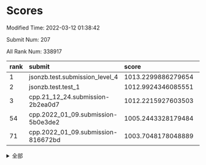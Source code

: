 # Scores

Modified Time: 2022-03-12 01:38:42

Submit Num: 207

All Rank Num: 338917

| rank |               submit               |       score        |       sigma        | pk_num |
| :--- | :--------------------------------- | :----------------- | :----------------- | :----- |
| 1    | jsonzb.test.submission_level_4     | 1013.2299886279654 | 0.8102107021828372 | 6546   |
| 2    | jsonzb.test.test_1                 | 1012.9924346085551 | 0.8010213504350525 | 6549   |
| 3    | cpp.21_12_24.submission-2b2ea0d7   | 1012.2215927603503 | 0.780396030177864  | 6549   |
| 54   | cpp.2022_01_09.submission-5b0e3de2 | 1005.2443328179484 | 0.7250523169749187 | 6553   |
| 71   | cpp.2022_01_09.submission-816672bd | 1003.7048178048889 | 0.717543907223585  | 6546   |


<details>
<summary>全部</summary>

| rank |                 submit                 |       score        |       sigma        | pk_num |
| :--- | :------------------------------------- | :----------------- | :----------------- | :----- |
| 1    | jsonzb.test.submission_level_4         | 1013.2299886279654 | 0.8102107021828372 | 6546   |
| 2    | jsonzb.test.test_1                     | 1012.9924346085551 | 0.8010213504350525 | 6549   |
| 3    | cpp.21_12_24.submission-2b2ea0d7       | 1012.2215927603503 | 0.780396030177864  | 6549   |
| 4    | gobigger.level_3.submission_level_3_36 | 1011.7547520406123 | 0.7645550865212815 | 6553   |
| 5    | gobigger.level_3.submission_level_3_7  | 1011.6164155989154 | 0.7833456965563833 | 6550   |
| 6    | gobigger.level_3.submission_level_3_47 | 1011.2192641548868 | 0.7795138453979451 | 6551   |
| 7    | gobigger.level_3.submission_level_3_48 | 1011.1937765488392 | 0.7697395810507853 | 6548   |
| 8    | gobigger.level_3.submission_level_3_2  | 1011.1687713861195 | 0.7805938488618588 | 6552   |
| 9    | gobigger.level_3.submission_level_3_5  | 1011.150891601827  | 0.7689284977392994 | 6550   |
| 10   | gobigger.level_3.submission_level_3_3  | 1011.1398943507139 | 0.7659427808100396 | 6544   |
| 11   | gobigger.level_3.submission_level_3_28 | 1011.1026120445857 | 0.7681294547775493 | 6550   |
| 12   | gobigger.level_3.submission_level_3_33 | 1010.887719526009  | 0.7700507486998677 | 6555   |
| 13   | gobigger.level_3.submission_level_3_37 | 1010.8377492923094 | 0.7847689866909012 | 6550   |
| 14   | gobigger.level_3.submission_level_3_30 | 1010.7802286354008 | 0.7870199886655175 | 6546   |
| 15   | gobigger.level_3.submission_level_3_42 | 1010.7136948628978 | 0.7676590460034253 | 6551   |
| 16   | gobigger.level_3.submission_level_3_39 | 1010.6305417842192 | 0.7673463058922522 | 6550   |
| 17   | gobigger.level_3.submission_level_3_23 | 1010.5455055044658 | 0.768080965373934  | 6550   |
| 18   | gobigger.level_3.submission_level_3_34 | 1010.513476160972  | 0.7624696736116494 | 6544   |
| 19   | gobigger.level_3.submission_level_3_11 | 1010.359480838834  | 0.7614467665442191 | 6551   |
| 20   | gobigger.level_3.submission_level_3_38 | 1010.3562537587306 | 0.7682020016893412 | 6548   |
| 21   | gobigger.level_3.submission_level_3_24 | 1010.3527261823174 | 0.7789755098843111 | 6546   |
| 22   | gobigger.level_3.submission_level_3_6  | 1010.2968742790412 | 0.7695026440173072 | 6550   |
| 23   | gobigger.level_3.submission_level_3_20 | 1010.2846673562598 | 0.7701340942976211 | 6547   |
| 24   | gobigger.level_3.submission_level_3_41 | 1010.2651011322104 | 0.7626058062773191 | 6551   |
| 25   | gobigger.level_3.submission_level_3_16 | 1010.2645924677767 | 0.7563296140738269 | 6546   |
| 26   | gobigger.level_3.submission_level_3_31 | 1010.2305648508309 | 0.7499629260574603 | 6549   |
| 27   | gobigger.level_3.submission_level_3_14 | 1010.20847050593   | 0.7720708165389873 | 6552   |
| 28   | gobigger.level_3.submission_level_3_49 | 1010.1450781430524 | 0.7692414871423917 | 6552   |
| 29   | gobigger.level_3.submission_level_3_18 | 1010.1025382325372 | 0.7390904846007306 | 6547   |
| 30   | gobigger.level_3.submission_level_3_12 | 1010.0908312665213 | 0.7432927799183471 | 6541   |
| 31   | gobigger.level_3.submission_level_3_21 | 1010.0737756747874 | 0.7374926098156204 | 6548   |
| 32   | gobigger.level_3.submission_level_3_15 | 1010.0267091663267 | 0.7467781131717006 | 6546   |
| 33   | gobigger.level_3.submission_level_3_26 | 1009.9919186756455 | 0.7483053314264451 | 6550   |
| 34   | gobigger.level_3.submission_level_3_22 | 1009.9649652037538 | 0.7614377351135643 | 6549   |
| 35   | gobigger.level_3.submission_level_3_32 | 1009.9207655879333 | 0.7487104006851294 | 6551   |
| 36   | gobigger.level_3.submission_level_3_10 | 1009.7726109967841 | 0.7583604139888355 | 6546   |
| 37   | gobigger.level_3.submission_level_3_9  | 1009.7451393376417 | 0.7528647573136144 | 6546   |
| 38   | gobigger.level_3.submission_level_3_46 | 1009.6924962498647 | 0.7543273162683257 | 6554   |
| 39   | gobigger.level_3.submission_level_3_25 | 1009.6643848949243 | 0.7615321677249371 | 6547   |
| 40   | gobigger.level_3.submission_level_3_40 | 1009.6607679516126 | 0.7664445439097753 | 6545   |
| 41   | gobigger.level_3.submission_level_3_43 | 1009.6405698097328 | 0.7759572923894491 | 6553   |
| 42   | gobigger.level_3.submission_level_3_44 | 1009.5292897371351 | 0.7504083624094501 | 6553   |
| 43   | gobigger.level_3.submission_level_3_0  | 1009.482127762235  | 0.730512492033785  | 6548   |
| 44   | gobigger.level_3.submission_level_3_13 | 1009.445188561424  | 0.7274793476908714 | 6552   |
| 45   | gobigger.level_3.submission_level_3_17 | 1009.3582630903984 | 0.7554367397463652 | 6544   |
| 46   | gobigger.level_3.submission_level_3_1  | 1009.1460015590176 | 0.7387392836866912 | 6552   |
| 47   | gobigger.level_3.submission_level_3_29 | 1008.9331257425139 | 0.7374943548930037 | 6550   |
| 48   | gobigger.level_3.submission_level_3_45 | 1008.903967573685  | 0.7572829208077312 | 6553   |
| 49   | gobigger.level_3.submission_level_3_8  | 1008.8493723658092 | 0.7735456572212442 | 6550   |
| 50   | gobigger.level_3.submission_level_3_35 | 1008.7287828303001 | 0.7576146564489112 | 6544   |
| 51   | gobigger.level_3.submission_level_3_19 | 1008.6769011205743 | 0.7529619446544965 | 6552   |
| 52   | gobigger.level_3.submission_level_3_27 | 1008.3999042471768 | 0.7591867752481535 | 6552   |
| 53   | gobigger.level_3.submission_level_3_4  | 1007.6274679152224 | 0.7492656778044505 | 6548   |
| 54   | cpp.2022_01_09.submission-5b0e3de2     | 1005.2443328179484 | 0.7250523169749187 | 6553   |
| 55   | gobigger.level_1.submission_level_1_1  | 1004.6838840215748 | 0.7217464077650941 | 6553   |
| 56   | gobigger.level_1.submission_level_1_16 | 1004.5470151991138 | 0.704847205558336  | 6551   |
| 57   | gobigger.level_1.submission_level_1_21 | 1004.4113063958347 | 0.7142191313862098 | 6554   |
| 58   | gobigger.level_1.submission_level_1_25 | 1004.340206471332  | 0.7222997434566655 | 6550   |
| 59   | gobigger.level_1.submission_level_1_0  | 1004.3156403329679 | 0.7213195065021611 | 6558   |
| 60   | gobigger.level_1.submission_level_1_28 | 1004.2688050291824 | 0.7211744343459445 | 6543   |
| 61   | gobigger.level_1.submission_level_1_2  | 1004.259286051206  | 0.7258261783219964 | 6543   |
| 62   | gobigger.level_1.submission_level_1_36 | 1004.1908189542496 | 0.7131472765001058 | 6544   |
| 63   | gobigger.level_1.submission_level_1_42 | 1004.1744330424445 | 0.7315407099399135 | 6546   |
| 64   | gobigger.level_1.submission_level_1_26 | 1004.0689591466985 | 0.7289015539106336 | 6546   |
| 65   | gobigger.level_1.submission_level_1_29 | 1003.9345192827046 | 0.7202026904269765 | 6549   |
| 66   | gobigger.level_1.submission_level_1_3  | 1003.9323096704421 | 0.7191432303400498 | 6546   |
| 67   | gobigger.level_1.submission_level_1_24 | 1003.9206039752098 | 0.7173250211873262 | 6546   |
| 68   | gobigger.level_1.submission_level_1_27 | 1003.8848617665526 | 0.7160571203431592 | 6552   |
| 69   | gobigger.level_1.submission_level_1_4  | 1003.7921359248585 | 0.7252907101294764 | 6551   |
| 70   | gobigger.level_1.submission_level_1_11 | 1003.7244267119995 | 0.7126421481911751 | 6548   |
| 71   | cpp.2022_01_09.submission-816672bd     | 1003.7048178048889 | 0.717543907223585  | 6546   |
| 72   | gobigger.level_1.submission_level_1_37 | 1003.6973550491599 | 0.7115943679881622 | 6553   |
| 73   | gobigger.level_1.submission_level_1_14 | 1003.6468149280307 | 0.7294261664268841 | 6551   |
| 74   | gobigger.level_1.submission_level_1_45 | 1003.6453869302833 | 0.7172710023717948 | 6548   |
| 75   | gobigger.level_1.submission_level_1_43 | 1003.6315038778341 | 0.7171823143384367 | 6547   |
| 76   | gobigger.level_1.submission_level_1_40 | 1003.603334583483  | 0.7189459358596427 | 6547   |
| 77   | gobigger.level_1.submission_level_1_5  | 1003.5382009676478 | 0.724821366553017  | 6555   |
| 78   | gobigger.level_1.submission_level_1_18 | 1003.423122336792  | 0.7225090896856168 | 6545   |
| 79   | gobigger.level_1.submission_level_1_38 | 1003.41666347609   | 0.7196196899156367 | 6547   |
| 80   | gobigger.level_1.submission_level_1_33 | 1003.3845146907076 | 0.7081670208713859 | 6554   |
| 81   | gobigger.level_1.submission_level_1_17 | 1003.3637907214564 | 0.7155575161431602 | 6553   |
| 82   | gobigger.level_1.submission_level_1_19 | 1003.3187246401363 | 0.7145859455310672 | 6551   |
| 83   | gobigger.level_1.submission_level_1_34 | 1003.1898293079729 | 0.7156836127444719 | 6547   |
| 84   | gobigger.level_1.submission_level_1_13 | 1003.1625066547418 | 0.7211940834736498 | 6553   |
| 85   | gobigger.level_1.submission_level_1_44 | 1003.1462123866511 | 0.7124378343919814 | 6550   |
| 86   | gobigger.level_1.submission_level_1_8  | 1003.0151329295408 | 0.7150315877032694 | 6551   |
| 87   | gobigger.level_1.submission_level_1_46 | 1002.9627475931063 | 0.7208915151594866 | 6547   |
| 88   | gobigger.level_1.submission_level_1_7  | 1002.9129337303673 | 0.7254294124998224 | 6545   |
| 89   | gobigger.level_1.submission_level_1_49 | 1002.8759528204369 | 0.71207519848904   | 6553   |
| 90   | gobigger.level_1.submission_level_1_6  | 1002.8188592341806 | 0.715573677328788  | 6551   |
| 91   | gobigger.level_1.submission_level_1_23 | 1002.7344203121697 | 0.7120311381838187 | 6548   |
| 92   | gobigger.level_1.submission_level_1_39 | 1002.7020803927807 | 0.7139793528889768 | 6542   |
| 93   | gobigger.level_1.submission_level_1_35 | 1002.5098126210704 | 0.708637303319242  | 6543   |
| 94   | gobigger.level_1.submission_level_1_30 | 1002.4568270568159 | 0.7083728259251197 | 6545   |
| 95   | gobigger.level_1.submission_level_1_9  | 1002.4322565146473 | 0.7269847651478969 | 6550   |
| 96   | gobigger.level_1.submission_level_1_20 | 1002.4053045660063 | 0.7211312270653119 | 6549   |
| 97   | gobigger.level_1.submission_level_1_31 | 1002.2948214804364 | 0.712933803504134  | 6551   |
| 98   | gobigger.level_1.submission_level_1_12 | 1002.0705080544074 | 0.722444471602859  | 6550   |
| 99   | gobigger.level_1.submission_level_1_47 | 1002.0461963422255 | 0.715855678484903  | 6553   |
| 100  | gobigger.level_1.submission_level_1_48 | 1001.9878304241965 | 0.7068894997499763 | 6545   |
| 101  | gobigger.level_1.submission_level_1_32 | 1001.8816909527152 | 0.7024821075829387 | 6549   |
| 102  | gobigger.level_1.submission_level_1_10 | 1001.7013208654203 | 0.6977966182836564 | 6556   |
| 103  | gobigger.level_1.submission_level_1_41 | 1001.5199010506069 | 0.7090016997753862 | 6546   |
| 104  | gobigger.level_1.submission_level_1_22 | 1001.3797461993158 | 0.7147921282666854 | 6550   |
| 105  | gobigger.level_1.submission_level_1_15 | 1001.2477916852511 | 0.7117139610956771 | 6543   |
| 106  | gobigger.random.submission_random_48   | 997.6143499888766  | 0.7008687579222143 | 6546   |
| 107  | gobigger.random.submission_random_17   | 997.5062552421201  | 0.7058866770412475 | 6548   |
| 108  | gobigger.random.submission_random_26   | 997.3774769577211  | 0.706280418887514  | 6549   |
| 109  | gobigger.random.submission_random_35   | 997.3491545727392  | 0.6998028722720642 | 6542   |
| 110  | gobigger.random.submission_random_34   | 997.2456986238568  | 0.7059754586456607 | 6549   |
| 111  | gobigger.random.submission_random_9    | 997.1497865394824  | 0.7122667606551804 | 6546   |
| 112  | gobigger.random.submission_random_10   | 996.9707919230794  | 0.7259540324390394 | 6552   |
| 113  | gobigger.random.submission_random_24   | 996.9588135435096  | 0.7200666658039971 | 6540   |
| 114  | gobigger.random.submission_random_6    | 996.8275010522152  | 0.7016885309599195 | 6549   |
| 115  | gobigger.random.submission_random_23   | 996.7889409060881  | 0.7095623671137654 | 6547   |
| 116  | gobigger.random.submission_random_44   | 996.713927252562   | 0.708755865829729  | 6546   |
| 117  | gobigger.random.submission_random_46   | 996.7006034607408  | 0.704332617618828  | 6546   |
| 118  | gobigger.random.submission_random_5    | 996.6517447888416  | 0.7077724608164323 | 6543   |
| 119  | gobigger.random.submission_random_27   | 996.5158600505208  | 0.710806128120194  | 6548   |
| 120  | gobigger.random.submission_random_36   | 996.4901988605774  | 0.712197791292843  | 6554   |
| 121  | gobigger.random.submission_random_31   | 996.4736818908216  | 0.7219381905432255 | 6555   |
| 122  | gobigger.random.submission_random_0    | 996.4704561339524  | 0.7059967513142107 | 6547   |
| 123  | gobigger.random.submission_random_33   | 996.4665583739669  | 0.7036032164731519 | 6552   |
| 124  | gobigger.random.submission_random_49   | 996.3913182053493  | 0.7107374514625969 | 6553   |
| 125  | gobigger.random.submission_random_4    | 996.3176310088883  | 0.710232853849431  | 6550   |
| 126  | gobigger.random.submission_random_11   | 996.3127910196478  | 0.714369872731842  | 6549   |
| 127  | gobigger.random.submission_random_3    | 996.2656953056647  | 0.7055390876480199 | 6550   |
| 128  | gobigger.random.submission_random_38   | 996.2499942543589  | 0.7052344939385508 | 6549   |
| 129  | gobigger.random.submission_random_16   | 996.2165305562721  | 0.7079673547632956 | 6552   |
| 130  | gobigger.random.submission_random_22   | 996.2129962009818  | 0.7025323210033606 | 6548   |
| 131  | gobigger.random.submission_random_13   | 996.189822285156   | 0.7044685463342688 | 6549   |
| 132  | gobigger.random.submission_random_39   | 996.112711133968   | 0.7196215505725704 | 6548   |
| 133  | gobigger.random.submission_random_45   | 995.9844120556585  | 0.7015528679527003 | 6549   |
| 134  | gobigger.random.submission_random_12   | 995.9275432762216  | 0.710257196359843  | 6546   |
| 135  | gobigger.random.submission_random_47   | 995.8717580619812  | 0.7263143321048473 | 6553   |
| 136  | gobigger.random.submission_random_15   | 995.7680984981282  | 0.7154025306050638 | 6547   |
| 137  | gobigger.random.submission_random_37   | 995.7306237342486  | 0.7114403015945651 | 6550   |
| 138  | gobigger.random.submission_random_29   | 995.6670448407718  | 0.705052639146704  | 6554   |
| 139  | gobigger.random.submission_random_43   | 995.5639723032483  | 0.7180692450773251 | 6547   |
| 140  | gobigger.random.submission_random_40   | 995.5322261860766  | 0.7183530159995807 | 6551   |
| 141  | gobigger.random.submission_random_32   | 995.508814736039   | 0.7115645038524298 | 6551   |
| 142  | gobigger.random.submission_random_2    | 995.4739055344725  | 0.7051702494355063 | 6548   |
| 143  | gobigger.random.submission_random_8    | 995.4457125250982  | 0.708603461128332  | 6550   |
| 144  | gobigger.random.submission_random_14   | 995.3881952897651  | 0.7159489601305795 | 6551   |
| 145  | gobigger.random.submission_random_25   | 995.3555527624812  | 0.7282940724433767 | 6550   |
| 146  | gobigger.random.submission_random_20   | 995.3469865829078  | 0.71127007745084   | 6549   |
| 147  | gobigger.random.submission_random_21   | 995.3204201127326  | 0.6954893118339275 | 6557   |
| 148  | gobigger.random.submission_random_30   | 995.2615024298185  | 0.7054640371162093 | 6546   |
| 149  | gobigger.random.submission_random_28   | 995.137735868626   | 0.7195714324971401 | 6552   |
| 150  | gobigger.random.submission_random_41   | 995.0593734697636  | 0.7086145423597535 | 6545   |
| 151  | gobigger.random.submission_random_19   | 995.0325684853127  | 0.7081686411765757 | 6551   |
| 152  | gobigger.random.submission_random_18   | 994.9974026190001  | 0.7133023554309985 | 6551   |
| 153  | gobigger.random.submission_random_1    | 994.8610082991431  | 0.7101604324049151 | 6554   |
| 154  | gobigger.random.submission_random_7    | 994.7332075303625  | 0.7000835062901585 | 6555   |
| 155  | gobigger.random.submission_random_42   | 994.7009635843925  | 0.7030138908093667 | 6549   |
| 156  | gobigger.level_2.submission_level_2_40 | 994.5737125561798  | 0.7382976281701309 | 6554   |
| 157  | gobigger.level_2.submission_level_2_23 | 993.7565409610187  | 0.7388260822314362 | 6544   |
| 158  | gobigger.level_2.submission_level_2_34 | 993.7358680551775  | 0.7284283633999163 | 6549   |
| 159  | gobigger.level_2.submission_level_2_39 | 993.554798326402   | 0.7221871650133823 | 6550   |
| 160  | gobigger.level_2.submission_level_2_46 | 993.2491221047543  | 0.742549355289805  | 6549   |
| 161  | gobigger.level_2.submission_level_2_47 | 993.1354168205436  | 0.723740202165373  | 6553   |
| 162  | gobigger.level_2.submission_level_2_30 | 993.1054259959712  | 0.7359207102251635 | 6546   |
| 163  | gobigger.level_2.submission_level_2_45 | 993.1012859489972  | 0.7522255374120057 | 6557   |
| 164  | gobigger.level_2.submission_level_2_25 | 993.059474547797   | 0.740846773348449  | 6545   |
| 165  | gobigger.level_2.submission_level_2_33 | 993.0269040448084  | 0.7217909152110032 | 6550   |
| 166  | gobigger.level_2.submission_level_2_12 | 992.7990663687275  | 0.7366935480577259 | 6549   |
| 167  | gobigger.level_2.submission_level_2_24 | 992.7864868233905  | 0.7488003129575347 | 6546   |
| 168  | gobigger.level_2.submission_level_2_15 | 992.6970150575572  | 0.7320380000996101 | 6548   |
| 169  | gobigger.level_2.submission_level_2_27 | 992.6931615792226  | 0.7506572120950119 | 6555   |
| 170  | gobigger.level_2.submission_level_2_26 | 992.6561962304156  | 0.7481950077357108 | 6547   |
| 171  | gobigger.level_2.submission_level_2_31 | 992.6497623118906  | 0.7218412310838203 | 6551   |
| 172  | gobigger.level_2.submission_level_2_17 | 992.6018499730767  | 0.7528192392092357 | 6549   |
| 173  | gobigger.level_2.submission_level_2_38 | 992.5867296495377  | 0.7299147973600401 | 6552   |
| 174  | gobigger.level_2.submission_level_2_41 | 992.4685665076584  | 0.7396948736138815 | 6546   |
| 175  | gobigger.level_2.submission_level_2_3  | 992.4480029883183  | 0.7451638789667657 | 6551   |
| 176  | gobigger.level_2.submission_level_2_19 | 992.3827430570569  | 0.7438151937272824 | 6553   |
| 177  | gobigger.level_2.submission_level_2_43 | 992.2366081186485  | 0.7278856012561231 | 6549   |
| 178  | gobigger.level_2.submission_level_2_9  | 992.1138278833582  | 0.7375496931942704 | 6553   |
| 179  | gobigger.level_2.submission_level_2_48 | 992.0448084711752  | 0.7278383315268767 | 6553   |
| 180  | gobigger.level_2.submission_level_2_5  | 992.0229929126169  | 0.7579490397191296 | 6553   |
| 181  | gobigger.level_2.submission_level_2_35 | 991.9388458825804  | 0.7377289511874421 | 6553   |
| 182  | gobigger.level_2.submission_level_2_14 | 991.8638263822662  | 0.7529181336952453 | 6548   |
| 183  | gobigger.level_2.submission_level_2_7  | 991.8523863568896  | 0.7492457834928208 | 6546   |
| 184  | gobigger.level_2.submission_level_2_29 | 991.8087776203905  | 0.7397493976581091 | 6552   |
| 185  | gobigger.level_2.submission_level_2_8  | 991.6742505334889  | 0.773038539871976  | 6550   |
| 186  | gobigger.level_2.submission_level_2_2  | 991.6217515707046  | 0.7405811034286751 | 6546   |
| 187  | gobigger.level_2.submission_level_2_37 | 991.5824759443052  | 0.7570555382612112 | 6546   |
| 188  | gobigger.level_2.submission_level_2_20 | 991.5408392127614  | 0.746647748694211  | 6551   |
| 189  | gobigger.level_2.submission_level_2_21 | 991.5341705250845  | 0.7430364500519288 | 6546   |
| 190  | gobigger.level_2.submission_level_2_36 | 991.449389639525   | 0.7518988751652287 | 6549   |
| 191  | gobigger.level_2.submission_level_2_18 | 991.4423880136967  | 0.762793152044886  | 6548   |
| 192  | gobigger.level_2.submission_level_2_6  | 991.3368680182904  | 0.7612368613746001 | 6552   |
| 193  | gobigger.level_2.submission_level_2_42 | 991.2737351707221  | 0.7687111392163172 | 6544   |
| 194  | gobigger.level_2.submission_level_2_32 | 991.2617045553227  | 0.7768743760125134 | 6552   |
| 195  | gobigger.level_2.submission_level_2_16 | 991.2412217610383  | 0.7591222782143359 | 6544   |
| 196  | gobigger.level_2.submission_level_2_10 | 991.2078895975955  | 0.7465669066284198 | 6548   |
| 197  | gobigger.level_2.submission_level_2_11 | 991.1943937275427  | 0.7557400905375429 | 6550   |
| 198  | gobigger.level_2.submission_level_2_49 | 991.0778431626853  | 0.7562305464987034 | 6546   |
| 199  | gobigger.level_2.submission_level_2_22 | 990.8053798147388  | 0.7464995946849896 | 6550   |
| 200  | gobigger.level_2.submission_level_2_0  | 990.7794207667231  | 0.7508962318239536 | 6548   |
| 201  | gobigger.level_2.submission_level_2_28 | 990.6457498880073  | 0.7477932498419757 | 6548   |
| 202  | gobigger.level_2.submission_level_2_4  | 990.2541293918671  | 0.7478886499514049 | 6548   |
| 203  | gobigger.level_2.submission_level_2_1  | 989.871360415912   | 0.7770544201797885 | 6548   |
| 204  | gobigger.level_2.submission_level_2_44 | 989.6814359203705  | 0.7888701666196569 | 6552   |
| 205  | gobigger.level_2.submission_level_2_13 | 989.6085363587795  | 0.7795294594519613 | 6550   |
| 206  | gobigger.none.submission_none_1        | 978.7729289860503  | 1.230189776232747  | 6546   |
| 207  | gobigger.none.submission_none_0        | 978.5257490089542  | 1.2996017493040708 | 6547   |

</details>
